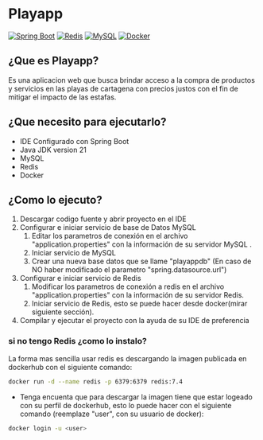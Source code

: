 # Playapp
[![Spring Boot](https://img.shields.io/badge/Springboot-6AAD3D)](https://redis.io/)
[![Redis](https://img.shields.io/badge/Redis-FF4C41)](https://redis.io/)
[![MySQL](https://img.shields.io/badge/MySQL-3E6E93)](https://redis.io/)
[![Docker](https://img.shields.io/badge/Docker-0F4AC3)](https://redis.io/)
## ¿Que es Playapp?
Es una aplicacion web  que busca brindar acceso a la compra de productos y servicios en las playas de cartagena con precios justos con el fin de mitigar el impacto de las estafas.
## ¿Que necesito para ejecutarlo?

- IDE Configurado con Spring Boot
- Java JDK version 21
- MySQL
- Redis
- Docker

## ¿Como lo ejecuto?

1. Descargar codigo fuente y abrir proyecto en el IDE
2. Configurar e iniciar servicio de base de Datos MySQL
    1. Editar los parametros de conexión en el archivo "application.properties" con la información de su servidor MySQL .
    2. Iniciar servicio de MySQL
    3. Crear una nueva base datos que se llame "playappdb" (En caso de NO haber modificado el parametro "spring.datasource.url")
3. Configurar e iniciar servicio de Redis
    1. Modificar los parametros de conexión a redis en el archivo "application.properties" con la información de su servidor Redis.
    2. Iniciar servicio de Redis, esto se puede hacer desde docker(mirar siguiente sección).
4. Compilar y ejecutar el proyecto con la ayuda de su IDE de preferencia

### si no tengo Redis ¿como lo instalo?
La forma mas sencilla usar redis es descargando la imagen publicada en dockerhub con el siguiente comando:

```bash
docker run -d --name redis -p 6379:6379 redis:7.4
```
* Tenga encuenta que para descargar la imagen tiene que estar logeado con su perfil de dockerhub, esto lo puede hacer con el siguiente comando (reemplaze "user", con su usuario de docker):

```bash
docker login -u <user>
```  
